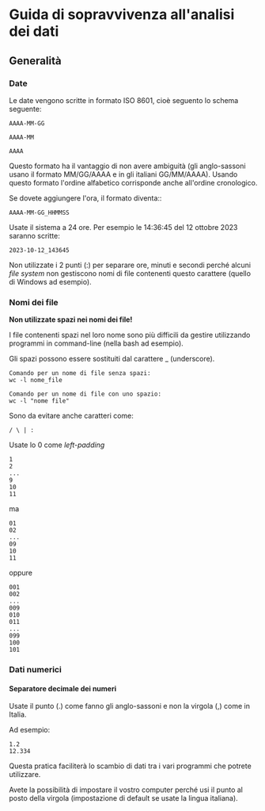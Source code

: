# Guida di sopravvivenza all'analisi dei dati


## Generalità


### Date

Le date vengono scritte in formato ISO 8601, cioè seguento lo schema seguente:

```
AAAA-MM-GG 
    
AAAA-MM
    
AAAA
```
    
Questo formato ha il vantaggio di non avere ambiguità (gli anglo-sassoni usano il formato MM/GG/AAAA e in gli italiani GG/MM/AAAA).
Usando questo formato l'ordine alfabetico corrisponde anche all'ordine cronologico.

Se dovete aggiungere l'ora, il formato diventa::

```
AAAA-MM-GG_HHMMSS
```
    
Usate il sistema a 24 ore.
Per esempio le 14:36:45 del 12 ottobre 2023 saranno scritte:

```
2023-10-12_143645
```    
    
Non utilizzate i 2 punti (:) per separare ore, minuti e secondi perché alcuni *file system* non gestiscono nomi di file contenenti questo carattere (quello di Windows ad esempio).
    
    
### Nomi dei file

**Non utilizzate spazi nei nomi dei file!**

I file contenenti spazi nel loro nome sono più difficili da gestire utilizzando programmi in command-line (nella bash ad esempio).

Gli spazi possono essere sostituiti dal carattere _ (underscore).

```
Comando per un nome di file senza spazi:
wc -l nome_file

Comando per un nome di file con uno spazio:
wc -l "nome file"

```



Sono da evitare anche caratteri come:

```
/ \ | :
```

Usate lo 0 come _left-padding_

```
1
2
...
9
10
11
```

ma 

```
01
02
...
09
10
11
```


oppure 

```
001
002
...
009
010
011
...
099
100
101
```



### Dati numerici

#### Separatore decimale dei numeri


Usate il punto (.) come fanno gli anglo-sassoni e non la virgola (,) come in Italia.

Ad esempio:
```
1.2
12.334
```

Questa pratica faciliterà lo scambio di dati tra i vari programmi che potrete utilizzare.

Avete la possibilità di impostare il vostro computer perché usi il punto al posto della virgola (impostazione di default se usate la lingua italiana).




